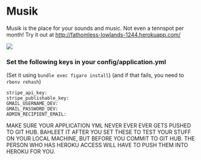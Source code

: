# Musik


Musik is the place for your sounds and music. Not even a tennspot per month! Try it out at http://fathomless-lowlands-1244.herokuapp.com/

![](http://i.giphy.com/12eLy0DOnVE6mA.gif)

### Set the following keys in your config/application.yml

(Set it using `bundle exec figaro install`) (and if that fails, you need to `rbenv rehash`)

```
stripe_api_key:
stripe_publishable_key:
GMAIL_USERNAME_DEV:
GMAIL_PASSWORD_DEV:
ADMIN_RECIPIENT_EMAIL:
```
MAKE SURE YOUR APPLICATION YML NEVER EVER EVER GETS PUSHED TO GIT HUB. BAHLEET IT AFTER YOU SET THESE TO TEST YOUR STUFF ON YOUR LOCAL MACHINE, BUT BEFORE YOU COMMIT TO GIT HUB. THE PERSON WHO HAS HEROKU ACCESS WILL HAVE TO PUSH THEM INTO HEROKU FOR YOU.
